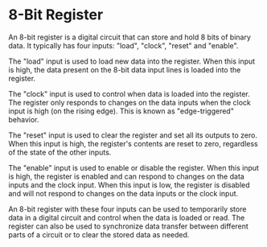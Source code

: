 # 8-Bit Register
An 8-bit register is a digital circuit that can store and hold 8 bits of binary 
data. It typically has four inputs: "load", "clock", "reset" and "enable".

The "load" input is used to load new data into the register. When this input is 
high, the data present on the 8-bit data input lines is loaded into the register.

The "clock" input is used to control when data is loaded into the register. The 
register only responds to changes on the data inputs when the clock input is 
high (on the rising edge). This is known as "edge-triggered" behavior.

The "reset" input is used to clear the register and set all its outputs to 
zero. When this input is high, the register's contents are reset to zero, 
regardless of the state of the other inputs.

The "enable" input is used to enable or disable the register. When this input 
is high, the register is enabled and can respond to changes on the data inputs 
and the clock input. When this input is low, the register is disabled and will 
not respond to changes on the data inputs or the clock input.

An 8-bit register with these four inputs can be used to temporarily store data 
in a digital circuit and control when the data is loaded or read. The register 
can also be used to synchronize data transfer between different parts of a 
circuit or to clear the stored data as needed.